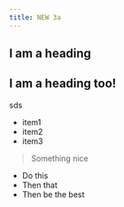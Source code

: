 ```yaml
---
title: NEW 3a
---
```



## I am a heading

## I am a heading too!

sds


- item1
- item2
- item3

> Something nice

* Do this
* Then that
* Then be the best
